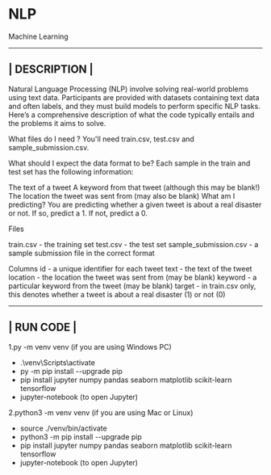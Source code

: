 # NLP
Machine Learning



--------------------------------------------------------------------------------------------------------------------------------------------------------
|                                                            DESCRIPTION                                                                                |
--------------------------------------------------------------------------------------------------------------------------------------------------------


Natural Language Processing (NLP) involve solving real-world problems using text data. Participants are provided with datasets containing text data and often labels, and they must build models to perform specific NLP tasks. Here’s a comprehensive description of what the code typically entails and the problems it aims to solve.




What files do I need ?
You'll need train.csv, test.csv and sample_submission.csv.

What should I expect the data format to be?
Each sample in the train and test set has the following information:

The text of a tweet
A keyword from that tweet (although this may be blank!)
The location the tweet was sent from (may also be blank)
What am I predicting?
You are predicting whether a given tweet is about a real disaster or not. If so, predict a 1. If not, predict a 0.

Files

train.csv - the training set
test.csv - the test set
sample_submission.csv - a sample submission file in the correct format


Columns
id - a unique identifier for each tweet
text - the text of the tweet
location - the location the tweet was sent from (may be blank)
keyword - a particular keyword from the tweet (may be blank)
target - in train.csv only, this denotes whether a tweet is about a real disaster (1) or not (0)



------------------------------------------------------------------------------------------------------------------------------------------------------
|                                                            RUN CODE                                                                                |
------------------------------------------------------------------------------------------------------------------------------------------------------
1.py -m venv venv (if you are using Windows PC)
  - .\venv\Scripts\activate
  - py -m pip install --upgrade pip
  - pip install jupyter numpy pandas seaborn matplotlib scikit-learn tensorflow
  - jupyter-notebook (to open Jupyter)
    

  
2.python3 -m venv venv (if you are using Mac or Linux)
  - source ./venv/bin/activate
  - python3 -m pip install --upgrade pip
  - pip install jupyter numpy pandas seaborn matplotlib scikit-learn tensorflow
  - jupyter-notebook (to open Jupyter)

